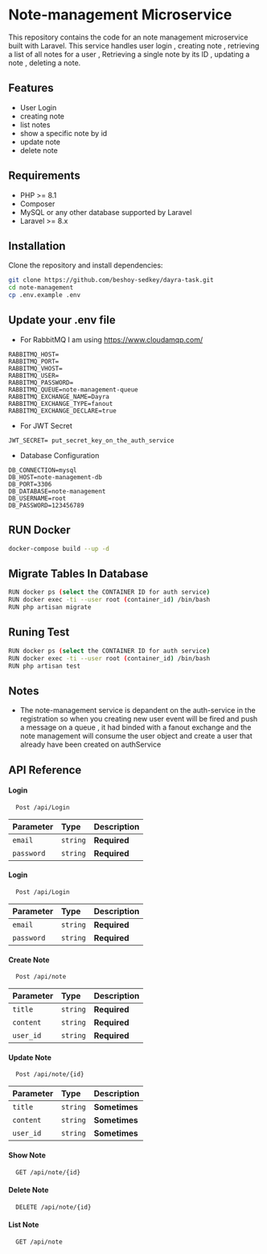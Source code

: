 # Note-management Microservice
This repository contains the code for an note management microservice built with Laravel. This service handles user login , creating note , retrieving a list of all notes for a user , Retrieving a single note by its ID , updating a note , deleting a note. 
## Features
- User Login 
- creating note 
- list notes
- show a specific note by id 
- update note
- delete note

## Requirements
- PHP >= 8.1
- Composer
- MySQL or any other database supported by Laravel
- Laravel >= 8.x

## Installation
Clone the repository and install dependencies:
```bash
git clone https://github.com/beshoy-sedkey/dayra-task.git
cd note-management
cp .env.example .env
```
## Update your .env file 
- For RabbitMQ I am using https://www.cloudamqp.com/  
```
RABBITMQ_HOST=
RABBITMQ_PORT=
RABBITMQ_VHOST=
RABBITMQ_USER=
RABBITMQ_PASSWORD=
RABBITMQ_QUEUE=note-management-queue
RABBITMQ_EXCHANGE_NAME=Dayra
RABBITMQ_EXCHANGE_TYPE=fanout
RABBITMQ_EXCHANGE_DECLARE=true
``` 
- For JWT Secret 
```
JWT_SECRET= put_secret_key_on_the_auth_service
```
- Database Configuration
```
DB_CONNECTION=mysql
DB_HOST=note-management-db
DB_PORT=3306
DB_DATABASE=note-management
DB_USERNAME=root
DB_PASSWORD=123456789
```
## RUN Docker
```bash
docker-compose build --up -d 
```
## Migrate Tables In Database
```bash
RUN docker ps (select the CONTAINER ID for auth service)
RUN docker exec -ti --user root (container_id) /bin/bash
RUN php artisan migrate
```
## Runing Test
```bash
RUN docker ps (select the CONTAINER ID for auth service)
RUN docker exec -ti --user root (container_id) /bin/bash
RUN php artisan test
```
## Notes 
- The note-management service is depandent on the auth-service in the registration so when you creating new user event will be fired and push a message on a queue , it had binded with a fanout exchange and the note management will consume the user object and create a user that already have been created on authService 

## API Reference

#### Login

```http
  Post /api/Login
```

| Parameter | Type     | Description                       |
| :-------- | :------- | :-------------------------------- |
| `email` | `string` | **Required**| 
| `password` | `string` | **Required**|

#### Login

```http
  Post /api/Login
```

| Parameter | Type     | Description                       |
| :-------- | :------- | :-------------------------------- |
| `email` | `string` | **Required**| 
| `password` | `string` | **Required**|

#### Create Note

```http
  Post /api/note
```

| Parameter | Type     | Description                       |
| :-------- | :------- | :-------------------------------- |
| `title` | `string` | **Required**| 
| `content` | `string` | **Required**|
| `user_id` | `string` | **Required**|

#### Update Note

```http
  Post /api/note/{id}
```

| Parameter | Type     | Description                       |
| :-------- | :------- | :-------------------------------- |
| `title` | `string` | **Sometimes**| 
| `content` | `string` | **Sometimes**|
| `user_id` | `string` | **Sometimes**|

#### Show Note

```http
  GET /api/note/{id}
```
#### Delete Note

```http
  DELETE /api/note/{id}
```
#### List Note

```http
  GET /api/note
```

